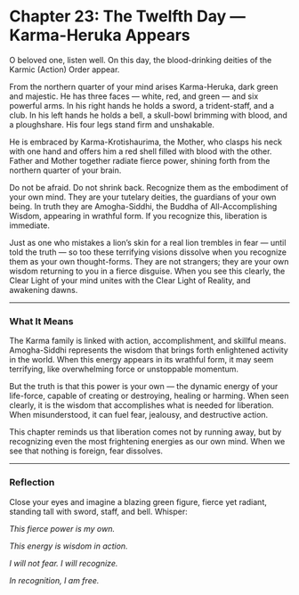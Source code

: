 # Chapter 23: The Twelfth Day — Karma-Heruka Appears

O beloved one, listen well. On this day, the blood-drinking deities of the Karmic (Action) Order appear.

From the northern quarter of your mind arises Karma-Heruka, dark green and majestic. He has three faces — white, red, and green — and six powerful arms. In his right hands he holds a sword, a trident-staff, and a club. In his left hands he holds a bell, a skull-bowl brimming with blood, and a ploughshare. His four legs stand firm and unshakable.

He is embraced by Karma-Krotishaurima, the Mother, who clasps his neck with one hand and offers him a red shell filled with blood with the other. Father and Mother together radiate fierce power, shining forth from the northern quarter of your brain.

Do not be afraid. Do not shrink back. Recognize them as the embodiment of your own mind. They are your tutelary deities, the guardians of your own being. In truth they are Amogha-Siddhi, the Buddha of All-Accomplishing Wisdom, appearing in wrathful form. If you recognize this, liberation is immediate.

Just as one who mistakes a lion’s skin for a real lion trembles in fear — until told the truth — so too these terrifying visions dissolve when you recognize them as your own thought-forms. They are not strangers; they are your own wisdom returning to you in a fierce disguise. When you see this clearly, the Clear Light of your mind unites with the Clear Light of Reality, and awakening dawns.

---

### What It Means

The Karma family is linked with action, accomplishment, and skillful means. Amogha-Siddhi represents the wisdom that brings forth enlightened activity in the world. When this energy appears in its wrathful form, it may seem terrifying, like overwhelming force or unstoppable momentum.

But the truth is that this power is your own — the dynamic energy of your life-force, capable of creating or destroying, healing or harming. When seen clearly, it is the wisdom that accomplishes what is needed for liberation. When misunderstood, it can fuel fear, jealousy, and destructive action.

This chapter reminds us that liberation comes not by running away, but by recognizing even the most frightening energies as our own mind. When we see that nothing is foreign, fear dissolves.

---


### Reflection


Close your eyes and imagine a blazing green figure, fierce yet radiant, standing tall with sword, staff, and bell. Whisper:


*This fierce power is my own.*

*This energy is wisdom in action.*

*I will not fear. I will recognize.*

*In recognition, I am free.*
